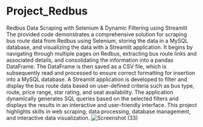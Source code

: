 # Project_Redbus
Redbus Data Scraping with Selenium &amp; Dynamic Filtering using Streamlit
The provided code demonstrates a comprehensive solution for scraping bus route data from Redbus using Selenium, storing the data in a MySQL database, and visualizing the data with a Streamlit application. It begins by navigating through multiple pages on Redbus, extracting bus route links and associated details, and consolidating the information into a pandas DataFrame. The DataFrame is then saved as a CSV file, which is subsequently read and processed to ensure correct formatting for insertion into a MySQL database. A Streamlit application is developed to filter and display the bus route data based on user-defined criteria such as bus type, route, price range, star rating, and seat availability. The application dynamically generates SQL queries based on the selected filters and displays the results in an interactive and user-friendly interface. This project highlights skills in web scraping, data processing, database management, and interactive data visualization.
![Screenshot (33)](https://github.com/user-attachments/assets/e678e42a-e1e9-4e87-836a-f20e16fc084e)
